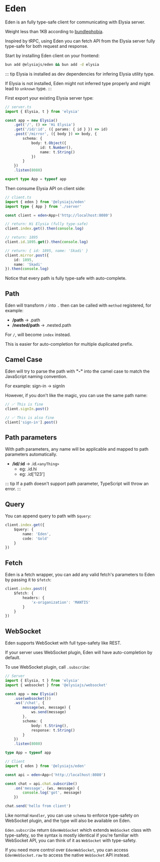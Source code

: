 # Eden
Eden is an fully type-safe client for communicating with Elysia server.

Weight less than 1KB according to [bundlephobia](https://bundlephobia.com/package/@elysiajs/eden).

Inspired by tRPC, using Eden you can fetch API from the Elysia server fully type-safe for both request and response.

Start by installing Eden client on your frontend:
```bash
bun add @elysiajs/eden && bun add -d elysia
```

::: tip
Elysia is installed as dev dependencies for infering Elysia utility type.

If Elysia is not installed, Eden might not inferred type properly and might lead to `unknown` type.
:::

First export your existing Elysia server type:
```typescript
// server.ts
import { Elysia, t } from 'elysia'

const app = new Elysia()
    .get('/', () => 'Hi Elysia')
    .get('/id/:id', ({ params: { id } }) => id)
    .post('/mirror', ({ body }) => body, {
        schema: {
            body: t.Object({
                id: t.Number(),
                name: t.String()
            })
        }
    })
    .listen(8080)

export type App = typeof app
```

Then consume Elysia API on client side:
```typescript
// client.ts
import { eden } from '@elysiajs/eden'
import type { App } from './server'

const client = eden<App>('http://localhost:8080')

// return: Hi Elysia (fully type-safe)
client.index.get().then(console.log)

// return: 1895
client.id.1895.get().then(console.log)

// return: { id: 1895, name: 'Skadi' }
client.mirror.post({
    id: 1895,
    name: 'Skadi'
}).then(console.log)
```

Notice that every path is fully type-safe with auto-complete.

## Path
Eden will transform `/` into `.` then can be called with `method` registered, for example:
- **/path** -> .path
- **/nested/path** -> .nested.path

For `/`, will become `index` instead.

This is easier for auto-completion for multiple duplicated prefix.

## Camel Case
Eden will try to parse the path with **"-"** into the camel case to match the JavaScript naming convention.

For example: 
sign-in -> signIn

However, if you don't like the magic, you can use the same path name:
```typescript
// ✅ This is fine
client.signIn.post()

// ✅ This is also fine
client['sign-in'].post()
```

## Path parameters
With path parameters, any name will be applicable and mapped to path parameters automatically.

- **/id/:id** -> .id.`<anyThing>`
    - eg: .id.hi
    - eg: .id['123']

::: tip
If a path doesn't support path parameter, TypeScript will throw an error.
:::

## Query
You can append query to path with `$query`:
```typescript
client.index.get({
    $query: {
        name: 'Eden',
        code: 'Gold'
    }
})
```

## Fetch
Eden is a fetch wrapper, you can add any valid fetch's parameters to Eden by passing it to `$fetch`:
```typescript
client.index.post({
    $fetch: {
        headers: {
            'x-origanization': 'MANTIS'
        }
    }
})
```

## WebSocket
Eden supports WebSocket with full type-safety like REST.

If your server uses WebSocket plugin, Eden will have auto-completion by default.

To use WebSocket plugin, call `.subscribe`:
```typescript
// Server
import { Elysia, t } from 'elysia'
import { websocket } from '@elysiajs/websocket'

const app = new Elysia()
    .use(websocket())
    .ws('/chat', {
        message(ws, message) {
            ws.send(message)
        },
        schema: {
            body: t.String(),
            response: t.String()
        }
    })
    .listen(8080)

type App = typeof app

// Client
import { eden } from '@elysiajs/eden'

const api = eden<App>('http://localhost:8080')

const chat = api.chat.subscribe()
    .on('message', (ws, message) {
        console.log('got', message)
    })

chat.send('hello from client')
```

Like normal `Handler`, you can use `schema` to enforce type-safety on WebSocket plugin, and the type will also be available on Eden.

`Eden.subscribe` return `EdenWebSocket` which extends `WebSocket` class with type-safety, so the syntax is mostly identical if you're familiar with WebSocket API, you can think of it as `WebSocket` with type-safety.

If you need more control over `EdenWebSocket`, you can access `EdenWebSocket.raw` to access the native `WebSocket` API instead.
